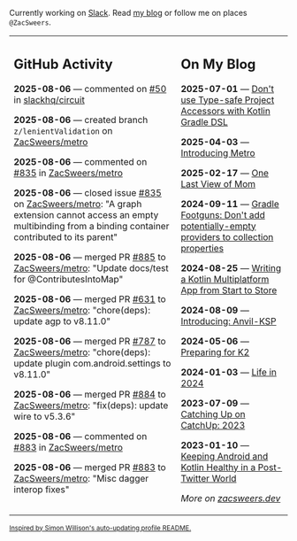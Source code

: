 Currently working on [Slack](https://slack.com/). Read [my blog](https://zacsweers.dev/) or follow me on places `@ZacSweers`.

<table><tr><td valign="top" width="60%">

## GitHub Activity
<!-- githubActivity starts -->
**2025-08-06** — commented on [#50](https://github.com/slackhq/circuit/issues/50#issuecomment-3160786867) in [slackhq/circuit](https://github.com/slackhq/circuit)

**2025-08-06** — created branch `z/lenientValidation` on [ZacSweers/metro](https://github.com/ZacSweers/metro)

**2025-08-06** — commented on [#835](https://github.com/ZacSweers/metro/issues/835#issuecomment-3157360130) in [ZacSweers/metro](https://github.com/ZacSweers/metro)

**2025-08-06** — closed issue [#835](https://github.com/ZacSweers/metro/issues/835) on [ZacSweers/metro](https://github.com/ZacSweers/metro): "A graph extension cannot access an empty multibinding from a binding container contributed to its parent"

**2025-08-06** — merged PR [#885](https://github.com/ZacSweers/metro/pull/885) to [ZacSweers/metro](https://github.com/ZacSweers/metro): "Update docs/test for @ContributesIntoMap"

**2025-08-06** — merged PR [#631](https://github.com/ZacSweers/metro/pull/631) to [ZacSweers/metro](https://github.com/ZacSweers/metro): "chore(deps): update agp to v8.11.0"

**2025-08-06** — merged PR [#787](https://github.com/ZacSweers/metro/pull/787) to [ZacSweers/metro](https://github.com/ZacSweers/metro): "chore(deps): update plugin com.android.settings to v8.11.0"

**2025-08-06** — merged PR [#884](https://github.com/ZacSweers/metro/pull/884) to [ZacSweers/metro](https://github.com/ZacSweers/metro): "fix(deps): update wire to v5.3.6"

**2025-08-06** — commented on [#883](https://github.com/ZacSweers/metro/pull/883#issuecomment-3157333624) in [ZacSweers/metro](https://github.com/ZacSweers/metro)

**2025-08-06** — merged PR [#883](https://github.com/ZacSweers/metro/pull/883) to [ZacSweers/metro](https://github.com/ZacSweers/metro): "Misc dagger interop fixes"
<!-- githubActivity ends -->
</td><td valign="top" width="40%">

## On My Blog
<!-- blog starts -->
**2025-07-01** — [Don't use Type-safe Project Accessors with Kotlin Gradle DSL](https://www.zacsweers.dev/dont-use-type-safe-project-accessors-with-kotlin-gradle-dsl/)

**2025-04-03** — [Introducing Metro](https://www.zacsweers.dev/introducing-metro/)

**2025-02-17** — [One Last View of Mom](https://www.zacsweers.dev/one-last-view-of-mom/)

**2024-09-11** — [Gradle Footguns: Don't add potentially-empty providers to collection properties](https://www.zacsweers.dev/gradle-footgun-adding-empty-providers-to-collection-properties/)

**2024-08-25** — [Writing a Kotlin Multiplatform App from Start to Store](https://www.zacsweers.dev/writing-a-kotlin-multiplatform-app-from-start-to-store/)

**2024-08-09** — [Introducing: Anvil-KSP](https://www.zacsweers.dev/introducing-anvil-ksp/)

**2024-05-06** — [Preparing for K2](https://www.zacsweers.dev/preparing-for-k2/)

**2024-01-03** — [Life in 2024](https://www.zacsweers.dev/life-in-2024/)

**2023-07-09** — [Catching Up on CatchUp: 2023](https://www.zacsweers.dev/catching-up-on-catchup-2023/)

**2023-01-10** — [Keeping Android and Kotlin Healthy in a Post-Twitter World](https://www.zacsweers.dev/keeping-android-healthy/)
<!-- blog ends -->
_More on [zacsweers.dev](https://zacsweers.dev/)_
</td></tr></table>

<sub><a href="https://simonwillison.net/2020/Jul/10/self-updating-profile-readme/">Inspired by Simon Willison's auto-updating profile README.</a></sub>